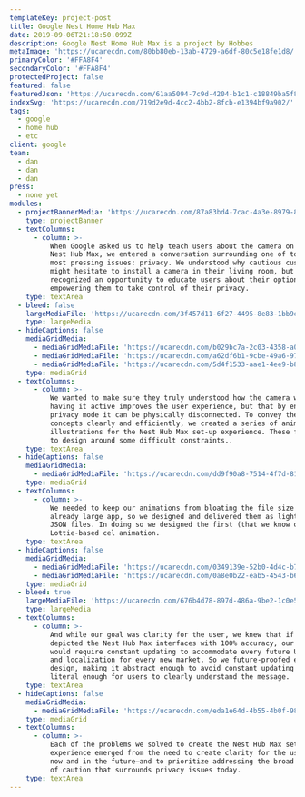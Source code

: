 ```yaml
---
templateKey: project-post
title: Google Nest Home Hub Max
date: 2019-09-06T21:18:50.099Z
description: Google Nest Home Hub Max is a project by Hobbes
metaImage: 'https://ucarecdn.com/80bb80eb-13ab-4729-a6df-80c5e18fe1d8/'
primaryColor: '#FFA8F4'
secondaryColor: '#FFA8F4'
protectedProject: false
featured: false
featuredJson: 'https://ucarecdn.com/61aa5094-7c9d-4204-b1c1-c18849ba5f8a/'
indexSvg: 'https://ucarecdn.com/719d2e9d-4cc2-4bb2-8fcb-e1394bf9a902/'
tags:
  - google
  - home hub
  - etc
client: google
team:
  - dan
  - dan
  - dan
press:
  - none yet
modules:
  - projectBannerMedia: 'https://ucarecdn.com/87a83bd4-7cac-4a3e-8979-89c38a6cfd68/'
    type: projectBanner
  - textColumns:
      - column: >-
          When Google asked us to help teach users about the camera on their
          Nest Hub Max, we entered a conversation surrounding one of today’s
          most pressing issues: privacy. We understood why cautious customers
          might hesitate to install a camera in their living room, but also
          recognized an opportunity to educate users about their options,
          empowering them to take control of their privacy.
    type: textArea
  - bleed: false
    largeMediaFile: 'https://ucarecdn.com/3f457d11-6f27-4495-8e83-1bb9e42863dd/'
    type: largeMedia
  - hideCaptions: false
    mediaGridMedia:
      - mediaGridMediaFile: 'https://ucarecdn.com/b029bc7a-2c03-4358-a01e-49a97fd4921a/'
      - mediaGridMediaFile: 'https://ucarecdn.com/a62df6b1-9cbe-49a6-9781-d8c1863845c5/'
      - mediaGridMediaFile: 'https://ucarecdn.com/5d4f1533-aae1-4ee9-b86f-a3e04a37df6f/'
    type: mediaGrid
  - textColumns:
      - column: >-
          We wanted to make sure they truly understood how the camera works—that
          having it active improves the user experience, but that by enabling
          privacy mode it can be physically disconnected. To convey these
          concepts clearly and efficiently, we created a series of animated
          illustrations for the Nest Hub Max set-up experience. These forced us
          to design around some difficult constraints..
    type: textArea
  - hideCaptions: false
    mediaGridMedia:
      - mediaGridMediaFile: 'https://ucarecdn.com/dd9f90a8-7514-4f7d-8129-d20563725f5c/'
    type: mediaGrid
  - textColumns:
      - column: >-
          We needed to keep our animations from bloating the file size of an
          already large app, so we designed and delivered them as lightweight
          JSON files. In doing so we designed the first (that we know of)
          Lottie-based cel animation.
    type: textArea
  - hideCaptions: false
    mediaGridMedia:
      - mediaGridMediaFile: 'https://ucarecdn.com/0349139e-52b0-4d4c-b7ef-28d8f5e96961/'
      - mediaGridMediaFile: 'https://ucarecdn.com/0a8e0b22-eab5-4543-b60a-598968cc334a/'
    type: mediaGrid
  - bleed: true
    largeMediaFile: 'https://ucarecdn.com/676b4d78-897d-486a-9be2-1c0e50a68dd4/'
    type: largeMedia
  - textColumns:
      - column: >-
          And while our goal was clarity for the user, we knew that if we
          depicted the Nest Hub Max interfaces with 100% accuracy, our designs
          would require constant updating to accommodate every future UI change
          and localization for every new market. So we future-proofed each
          design, making it abstract enough to avoid constant updating but
          literal enough for users to clearly understand the message.
    type: textArea
  - hideCaptions: false
    mediaGridMedia:
      - mediaGridMediaFile: 'https://ucarecdn.com/eda1e64d-4b55-4b0f-98d6-b52aa19360a4/'
    type: mediaGrid
  - textColumns:
      - column: >-
          Each of the problems we solved to create the Nest Hub Max setup
          experience emerged from the need to create clarity for the user—both
          now and in the future—and to prioritize addressing the broad feeling
          of caution that surrounds privacy issues today.
    type: textArea
---
```



